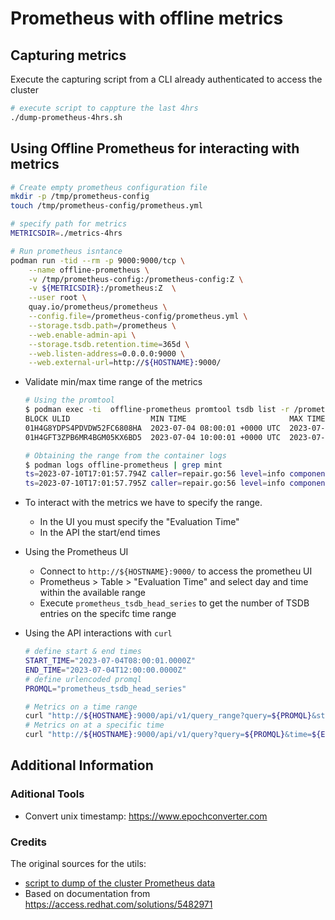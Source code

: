 # Prometheus with offline metrics

## Capturing metrics

Execute the capturing script from a CLI already authenticated to access the cluster

```bash
# execute script to cappture the last 4hrs
./dump-prometheus-4hrs.sh
```

## Using Offline Prometheus for interacting with metrics

```bash
# Create empty prometheus configuration file
mkdir -p /tmp/prometheus-config
touch /tmp/prometheus-config/prometheus.yml

# specify path for metrics
METRICSDIR=./metrics-4hrs
```

```bash
# Run prometheus isntance 
podman run -tid --rm -p 9000:9000/tcp \
    --name offline-prometheus \
    -v /tmp/prometheus-config:/prometheus-config:Z \
    -v ${METRICSDIR}:/prometheus:Z  \
    --user root \
    quay.io/prometheus/prometheus \
    --config.file=/prometheus-config/prometheus.yml \
    --storage.tsdb.path=/prometheus \
    --web.enable-admin-api \
    --storage.tsdb.retention.time=365d \
    --web.listen-address=0.0.0.0:9000 \
    --web.external-url=http://${HOSTNAME}:9000/
```

- Validate min/max time range of the metrics
    ```bash
    # Using the promtool
    $ podman exec -ti  offline-prometheus promtool tsdb list -r /prometheus
    BLOCK ULID                  MIN TIME                       MAX TIME                       DURATION      NUM SAMPLES  NUM CHUNKS   NUM SERIES   SIZE
    01H4G8YDPS4PDVDW52FC6808HA  2023-07-04 08:00:01 +0000 UTC  2023-07-04 10:00:00 +0000 UTC  1h59m58.266s  49333744     416777       216692       155MiB142KiB605B
    01H4GFT3ZPB6MR4BGM05KX6BD5  2023-07-04 10:00:01 +0000 UTC  2023-07-04 12:00:00 +0000 UTC  1h59m58.277s  49361968     416686       216418       155MiB671KiB110B
    ```
    ```bash
    # Obtaining the range from the container logs
    $ podman logs offline-prometheus | grep mint
    ts=2023-07-10T17:01:57.794Z caller=repair.go:56 level=info component=tsdb msg="Found healthy block" mint=1688457601734 maxt=1688464800000 ulid=01H4G8YDPS4PDVDW52FC6808HA
    ts=2023-07-10T17:01:57.795Z caller=repair.go:56 level=info component=tsdb msg="Found healthy block" mint=1688464801723 maxt=1688472000000 ulid=01H4GFT3ZPB6MR4BGM05KX6BD5
    ```
- To interact with the metrics we have to specify the range.
    - In the UI you must specify the "Evaluation Time"
    - In the API the start/end times

- Using the Prometheus UI
    - Connect to `http://${HOSTNAME}:9000/` to access the prometheu UI
    - Prometheus > Table > "Evaluation Time" and select day and time within the available range
    - Execute `prometheus_tsdb_head_series` to get the number of TSDB entries on the specifc time range

- Using the API interactions with `curl`
    ```bash
    # define start & end times
    START_TIME="2023-07-04T08:00:01.0000Z"
    END_TIME="2023-07-04T12:00:00.0000Z"
    # define urlencoded promql
    PROMQL="prometheus_tsdb_head_series"
    ```
    ```bash
    # Metrics on a time range
    curl "http://${HOSTNAME}:9000/api/v1/query_range?query=${PROMQL}&step=1m&start=${START_TIME}&end=${END_TIME}"
    # Metrics on at a specific time
    curl "http://${HOSTNAME}:9000/api/v1/query?query=${PROMQL}&time=${END_TIME}"
    ```

## Additional Information

### Aditional Tools
- Convert unix timestamp: https://www.epochconverter.com


### Credits
The original sources for the utils:
* [script to dump of the cluster Prometheus data](https://github.com/openshift/runbooks/blob/master/alerts/cluster-kube-apiserver-operator/ExtremelyHighIndividualControlPlaneCPU.md)
* Based on documentation from https://access.redhat.com/solutions/5482971

